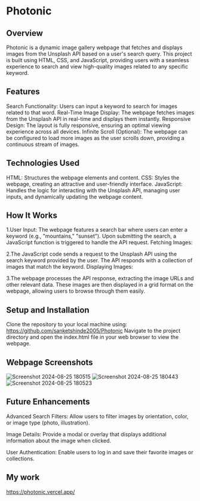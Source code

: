 # Photonic
## Overview
Photonic is a dynamic image gallery webpage that fetches and displays images from the Unsplash API based on a user's search query. This project is built using HTML, CSS, and JavaScript, providing users with a seamless experience to search and view high-quality images related to any specific keyword.

## Features
Search Functionality: Users can input a keyword to search for images related to that word.
Real-Time Image Display: The webpage fetches images from the Unsplash API in real-time and displays them instantly.
Responsive Design: The layout is fully responsive, ensuring an optimal viewing experience across all devices.
Infinite Scroll (Optional): The webpage can be configured to load more images as the user scrolls down, providing a continuous stream of images.

## Technologies Used
HTML: Structures the webpage elements and content.
CSS: Styles the webpage, creating an attractive and user-friendly interface.
JavaScript: Handles the logic for interacting with the Unsplash API, managing user inputs, and dynamically updating the webpage content.

## How It Works
1.User Input:
The webpage features a search bar where users can enter a keyword (e.g., "mountains," "sunset").
Upon submitting the search, a JavaScript function is triggered to handle the API request.
Fetching Images:

2.The JavaScript code sends a request to the Unsplash API using the search keyword provided by the user.
The API responds with a collection of images that match the keyword.
Displaying Images:

3.The webpage processes the API response, extracting the image URLs and other relevant data.
These images are then displayed in a grid format on the webpage, allowing users to browse through them easily.

## Setup and Installation
Clone the repository to your local machine using: https://github.com/sanketshinde2005/Photonic
Navigate to the project directory and open the index.html file in your web browser to view the webpage.

## Webpage Screenshots
![Screenshot 2024-08-25 180515](https://github.com/user-attachments/assets/8e846301-813f-4d8a-a838-e4b3893cead7)
![Screenshot 2024-08-25 180443](https://github.com/user-attachments/assets/68a2d2e3-2c44-42b2-8a9b-18c800cd9978)
![Screenshot 2024-08-25 180523](https://github.com/user-attachments/assets/774adc8a-db66-4f72-bbdd-97a962c0a490)


## Future Enhancements
Advanced Search Filters: Allow users to filter images by orientation, color, or image type (photo, illustration).

Image Details: Provide a modal or overlay that displays additional information about the image when clicked.

User Authentication: Enable users to log in and save their favorite images or collections.

## My work
https://photonic.vercel.app/


